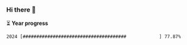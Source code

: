 ### Hi there :wave:

:hourglass_flowing_sand: **Year progress**

```txt
2024 [######################################            ] 77.87%
```
